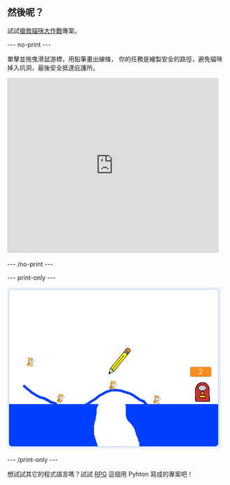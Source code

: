 ## 然後呢？

試試[搶救貓咪大作戰](https://projects.raspberrypi.org/en/projects/cats?utm_source=pathway&utm_medium=whatnext&utm_campaign=projects)專案。

\--- no-print \---

單擊並拖曳滑鼠游標，用鉛筆畫出線條， 你的任務是繪製安全的路徑，避免貓咪掉入坑洞，最後安全抵達庇護所。

<div class="scratch-preview">
  <iframe allowtransparency="true" width="485" height="402" src="https://scratch.mit.edu/projects/embed/253667883/?autostart=false" frameborder="0" scrolling="no"></iframe>
</div>

\--- /no-print \---

\--- print-only \---

![搶救貓咪大作戰](images/cats-finished.png)

\--- /print-only \---

想試試其它的程式語言嗎？試試 [RPG](https://projects.raspberrypi.org/en/projects/rpg?utm_source=pathway&utm_medium=whatnext&utm_campaign=projects) 這個用 Pyhton 寫成的專案吧！